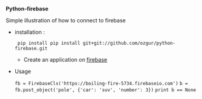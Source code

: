  **Python-firebase**
 
 Simple illustration of how to connect to firebase
 
 - installation :
 
      ` pip install pip install git+git://github.com/ozgur/python-firebase.git`
      
      - Create an application on [firebase]("https://firebase.google.com/")
     
     
     
     
 - Usage
 
 
      `fb = FirebaseCls('https://boiling-fire-5734.firebaseio.com')`
      `b = fb.post_object('pole', {'car': 'suv', 'number': 3})`
       `print b == None`
        
 
 
 